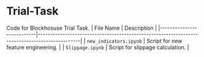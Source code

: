 # Trial-Task
Code for Blockhosuse Trial Task.
| File Name                 | Description                                                                                   |
|---------------------------|-----------------------------------------------------------------------------------------------|
| `new_indicators.ipynb`  | Script for new feature engineering. |
| `Slippage.ipynb`      | Script for slippage calculation. |

